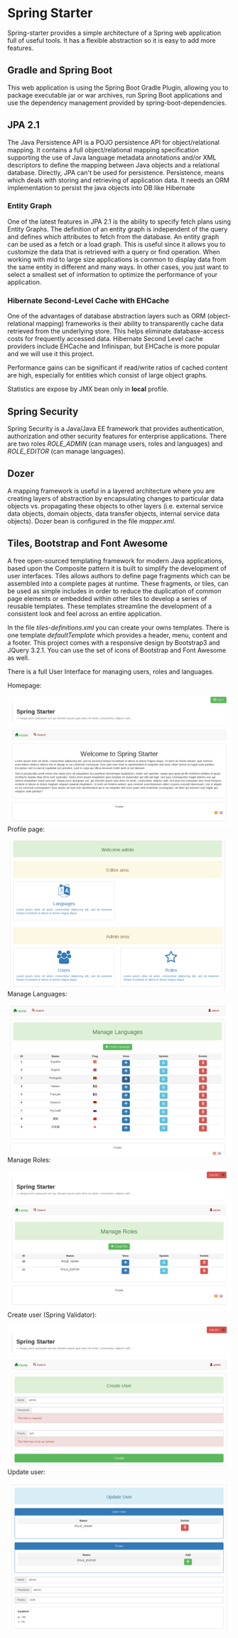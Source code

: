 # Spring Starter

Spring-starter provides a simple architecture of a Spring web application full of useful tools. It has a flexible abstraction so it is easy to add more features.

## Gradle and Spring Boot 
This web application is using the Spring Boot Gradle Plugin, allowing you to package executable jar or war archives, run Spring Boot applications and use the dependency management provided by spring-boot-dependencies.

## JPA 2.1
The Java Persistence API is a POJO persistence API for object/relational mapping. It contains a full object/relational mapping specification supporting the use of Java language metadata annotations and/or XML descriptors to define the mapping between Java objects and a relational database. Directly, JPA can't be used for persistence. Persistence, means which deals with storing and retrieving of application data. It needs an ORM implementation to persist the java objects into DB like Hibernate
### Entity Graph
One of the latest features in JPA 2.1 is the ability to specify fetch plans using Entity Graphs. The definition of an entity graph is independent of the query and defines which attributes to fetch from the database. An entity graph can be used as a fetch or a load graph. This is useful since it allows you to customize the data that is retrieved with a query or find operation. When working with mid to large size applications is common to display data from the same entity in different and many ways. In other cases, you just want to select a smallest set of information to optimize the performance of your application.

### Hibernate Second-Level Cache with EHCache
One of the advantages of database abstraction layers such as ORM (object-relational mapping) frameworks is their ability to transparently cache data retrieved from the underlying store. This helps eliminate database-access costs for frequently accessed data. Hibernate Second Level cache providers include EHCache and Infinispan, but EHCache is more popular and we will use it this project.

Performance gains can be significant if read/write ratios of cached content are high, especially for entities which consist of large object graphs.

Statistics are expose by JMX bean only in **local** profile.
## Spring Security
Spring Security is a Java/Java EE framework that provides authentication, authorization and other security features for enterprise applications. There are two roles *ROLE_ADMIN* (can manage users, roles and languages) and *ROLE_EDITOR* (can manage languages).

## Dozer
A mapping framework is useful in a layered architecture where you are creating layers of abstraction by encapsulating changes to particular data objects vs. propagating these objects to other layers (i.e. external service data objects, domain objects, data transfer objects, internal service data objects). Dozer bean is configured in the file *mapper.xml*.

## Tiles, Bootstrap and Font Awesome
A free open-sourced templating framework for modern Java applications, based upon the Composite pattern it is built to simplify the development of user interfaces. Tiles allows authors to define page fragments which can be assembled into a complete pages at runtime. These fragments, or tiles, can be used as simple includes in order to reduce the duplication of common page elements or embedded within other tiles to develop a series of reusable templates. These templates streamline the development of a consistent look and feel across an entire application.
    
In the file *tiles-definitions.xml* you can create your owns templates. There is one template *defaultTemplate* which provides a header, menu, content and a footer.
This project comes with a responsive design by Bootstrap3 and JQuery 3.2.1. You can use the set of icons of Bootstrap and Font Awesome as well.

There is a full User Interface for managing users, roles and languages.

Homepage:

<img src="screenshot/01.png" align="right" />

Profile page:

<img src="screenshot/02.png" align="right" />

Manage Languages:

<img src="screenshot/03.png" align="right" />

Manage Roles:

<img src="screenshot/04.png" align="right" />

Create user (Spring Validator):

<img src="screenshot/05.png" align="right" />

Update user:

<img src="screenshot/06.png" align="right" />